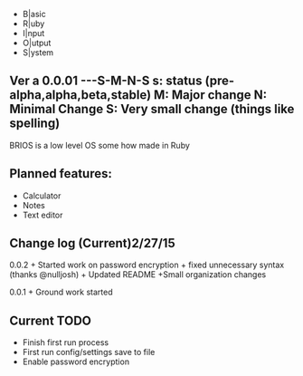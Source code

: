 + B|asic 
+ R|uby
+ I|nput
+ O|utput
+ S|ystem

Ver a 0.0.01
 ---S-M-N-S
 s: status (pre-alpha,alpha,beta,stable)
 M: Major change
 N: Minimal Change
 S: Very small change (things like spelling)
-----------------
BRIOS is a low level OS some how made in Ruby

Planned features:
-----------------
+ Calculator
+ Notes
+ Text editor


Change log (Current)2/27/15
---------------------
0.0.2
	+ Started work on password encryption 
	+ fixed unnecessary syntax (thanks @nulljosh)
	+ Updated README 
	+Small organization changes
	
0.0.1
	+ Ground work started  

Current TODO
-------------
+ Finish first run process
+ First run config/settings save to file 
+ Enable password encryption 


